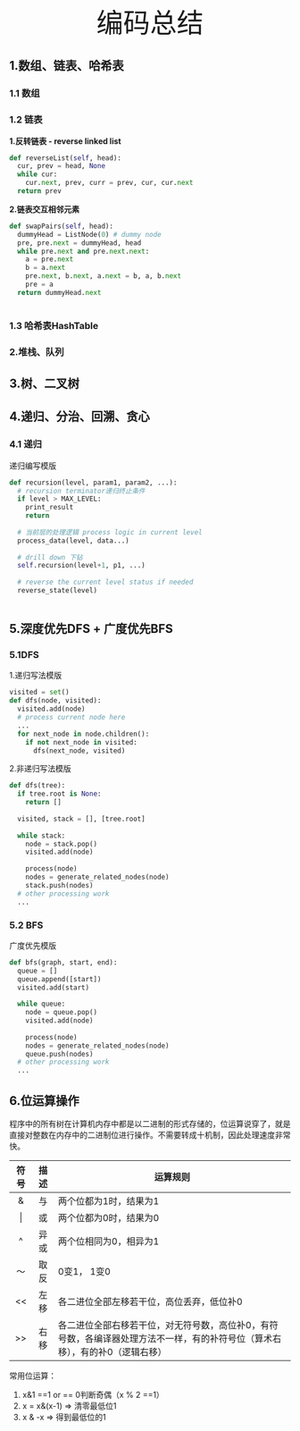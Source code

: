 <center><font size='60'>编码总结</font></center>

## 1.数组、链表、哈希表

### 1.1 数组

### 1.2 链表

**1.反转链表 - reverse linked list**

```python
def reverseList(self, head):
  cur, prev = head, None
  while cur:
    cur.next, prev, curr = prev, cur, cur.next
  return prev
```

**2.链表交互相邻元素**

```python
def swapPairs(self, head):
  dummyHead = ListNode(0) # dummy node
  pre, pre.next = dummyHead, head
  while pre.next and pre.next.next:
    a = pre.next
    b = a.next
    pre.next, b.next, a.next = b, a, b.next
    pre = a
  return dummyHead.next
  
```



### 1.3 哈希表HashTable



### 2.堆栈、队列

## 3.树、二叉树



## 4.递归、分治、回溯、贪心

### 4.1 递归

递归编写模版

```python
def recursion(level, param1, param2, ...):
  # recursion terminator递归终止条件
  if level > MAX_LEVEL:
    print_result
    return
  
  # 当前层的处理逻辑 process logic in current level
  process_data(level, data...)
  
  # drill down 下钻
  self.recursion(level+1, p1, ...)
  
  # reverse the current level status if needed
  reverse_state(level)
  
```



## 5.深度优先DFS + 广度优先BFS

### 5.1DFS

1.递归写法模版

```python
visited = set()
def dfs(node, visited):
  visited.add(node)
  # process current node here
  ...
  for next_node in node.children():
    if not next_node in visited:
      dfs(next_node, visited)
```

2.非递归写法模版

```python
def dfs(tree):
  if tree.root is None:
    return []
  
  visited, stack = [], [tree.root]
  
  while stack:
    node = stack.pop()
    visited.add(node)
    
    process(node)
    nodes = generate_related_nodes(node)
    stack.push(nodes)
  # other processing work
  ...
```



### 5.2 BFS

广度优先模版

```python
def bfs(graph, start, end):
  queue = []
  queue.append([start])
  visited.add(start)
  
  while queue:
    node = queue.pop()
    visited.add(node)
    
    process(node)
    nodes = generate_related_nodes(node)
    queue.push(nodes)
  # other processing work
  ...
```



## 6.位运算操作

​		程序中的所有树在计算机内存中都是以二进制的形式存储的，位运算说穿了，就是直接对整数在内存中的二进制位进行操作。不需要转成十机制，因此处理速度非常快。

| 符号 | 描述 | 运算规则                                                     |
| :--: | :--: | ------------------------------------------------------------ |
|  &   |  与  | 两个位都为1时，结果为1                                       |
|  \|  |  或  | 两个位都为0时，结果为0                                       |
|  ^   | 异或 | 两个位相同为0，相异为1                                       |
|  ～  | 取反 | 0变1， 1变0                                                  |
|  <<  | 左移 | 各二进位全部左移若干位，高位丢弃，低位补0                    |
|  >>  | 右移 | 各二进位全部右移若干位，对无符号数，高位补0，有符号数，各编译器处理方法不一样，有的补符号位（算术右移），有的补0（逻辑右移） |

常用位运算：

1. x&1 ==1 or == 0判断奇偶（x % 2 ==1）
2. x = x&(x-1)  => 清零最低位1
3. x & -x  => 得到最低位的1













